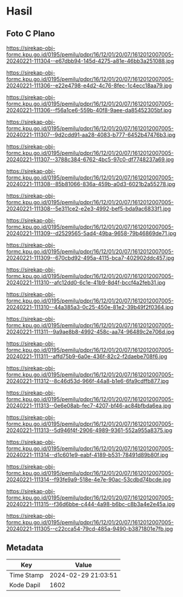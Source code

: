 # Hasil

## Foto C Plano

https://sirekap-obj-formc.kpu.go.id/0195/pemilu/pdpr/16/12/01/20/07/1612012007005-20240221-111304--e67dbb94-145d-4275-a81e-46bb3a251088.jpg

https://sirekap-obj-formc.kpu.go.id/0195/pemilu/pdpr/16/12/01/20/07/1612012007005-20240221-111306--e22e4798-e4d2-4c76-8fec-1c4ecc18aa79.jpg

https://sirekap-obj-formc.kpu.go.id/0195/pemilu/pdpr/16/12/01/20/07/1612012007005-20240221-111306--f56a1ce6-559b-40f8-9aee-da85452305bf.jpg

https://sirekap-obj-formc.kpu.go.id/0195/pemilu/pdpr/16/12/01/20/07/1612012007005-20240221-111307--9d2cdd91-aa28-4083-b777-6452b47476b3.jpg

https://sirekap-obj-formc.kpu.go.id/0195/pemilu/pdpr/16/12/01/20/07/1612012007005-20240221-111307--3788c384-6762-4bc5-97c0-df7748237a69.jpg

https://sirekap-obj-formc.kpu.go.id/0195/pemilu/pdpr/16/12/01/20/07/1612012007005-20240221-111308--85b81066-836a-459b-a0d3-6021b2a55278.jpg

https://sirekap-obj-formc.kpu.go.id/0195/pemilu/pdpr/16/12/01/20/07/1612012007005-20240221-111308--5e311ce2-e2e3-4992-bef5-bda9ac6833f1.jpg

https://sirekap-obj-formc.kpu.go.id/0195/pemilu/pdpr/16/12/01/20/07/1612012007005-20240221-111309--d2529565-5ad4-49ba-9658-79b46869de71.jpg

https://sirekap-obj-formc.kpu.go.id/0195/pemilu/pdpr/16/12/01/20/07/1612012007005-20240221-111309--670cbd92-495a-4115-bca7-402902ddc457.jpg

https://sirekap-obj-formc.kpu.go.id/0195/pemilu/pdpr/16/12/01/20/07/1612012007005-20240221-111310--afc12dd0-6c1e-41b9-8d4f-bccf4a2feb31.jpg

https://sirekap-obj-formc.kpu.go.id/0195/pemilu/pdpr/16/12/01/20/07/1612012007005-20240221-111310--44a385a3-0c25-450e-81e2-39b49f2f0364.jpg

https://sirekap-obj-formc.kpu.go.id/0195/pemilu/pdpr/16/12/01/20/07/1612012007005-20240221-111311--9a9ae8b8-4992-458c-aa74-96489c2e706d.jpg

https://sirekap-obj-formc.kpu.go.id/0195/pemilu/pdpr/16/12/01/20/07/1612012007005-20240221-111311--affd75b9-6a0e-436f-82c2-f2daebe708f6.jpg

https://sirekap-obj-formc.kpu.go.id/0195/pemilu/pdpr/16/12/01/20/07/1612012007005-20240221-111312--8c46d53d-966f-44a8-b1e6-6fa9cdffb877.jpg

https://sirekap-obj-formc.kpu.go.id/0195/pemilu/pdpr/16/12/01/20/07/1612012007005-20240221-111313--0e6e08ab-fec7-4207-bf46-ac84bfbda6ea.jpg

https://sirekap-obj-formc.kpu.go.id/0195/pemilu/pdpr/16/12/01/20/07/1612012007005-20240221-111313--5d946f4f-2906-4989-9361-552a955a8375.jpg

https://sirekap-obj-formc.kpu.go.id/0195/pemilu/pdpr/16/12/01/20/07/1612012007005-20240221-111314--d1c601e9-eabf-4189-b531-78491d89b80f.jpg

https://sirekap-obj-formc.kpu.go.id/0195/pemilu/pdpr/16/12/01/20/07/1612012007005-20240221-111314--f93fe9a9-518e-4e7e-90ac-53cdbd74bcde.jpg

https://sirekap-obj-formc.kpu.go.id/0195/pemilu/pdpr/16/12/01/20/07/1612012007005-20240221-111315--f36d6bbe-c444-4a98-b6bc-c8b3a4e2e45a.jpg

https://sirekap-obj-formc.kpu.go.id/0195/pemilu/pdpr/16/12/01/20/07/1612012007005-20240221-111305--c22cca54-79cd-485a-9490-b3871801e7fb.jpg


## Metadata

| Key        | Value               |
| ---------- | ------------------- |
| Time Stamp | 2024-02-29 21:03:51 |
| Kode Dapil | 1602                |



